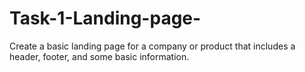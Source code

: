 # Task-1-Landing-page-
Create a basic landing page for a company or product that includes a header, footer, and some basic information.
